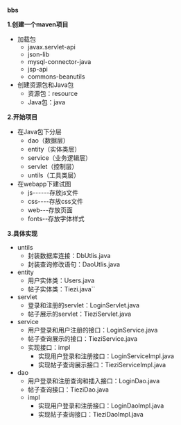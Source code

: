 **bbs**

**1.创建一个maven项目**
* 加载包
  * javax.servlet-api
  * json-lib
  * mysql-connector-java
  * jsp-api
  * commons-beanutils
* 创建资源包和Java包
  * 资源包：resource
  * Java包：java

**2.开始项目**
* 在Java包下分层
  * dao（数据层）
  * entity（实体类层）
  * service（业务逻辑层）
  * servlet（控制层）
  * untils（工具类层）
* 在webapp下建试图
  * js------存放js文件
  * css----存放css文件
  * web---存放页面
  * fonts--存放字体样式
  
**3.具体实现**
* untils
  * 封装数据库连接：DbUtlis.java
  * 封装查询修改语句：DaoUtlis.java
* entity
  * 用户实体类：Users.java
  * 帖子实体类：Tiezi.java``
* servlet
  * 登录和注册的servlet：LoginServlet.java
  * 帖子展示的servlet：TieziServlet.java
* service
  * 用户登录和用户注册的接口：LoginService.java
  * 帖子查询展示的接口：TieziService.java
  * 实现接口：impl
    * 实现用户登录和注册接口：LoginServiceImpl.java
    * 实现帖子查询展示接口：TieziServiceImpl.java
* dao
  * 用户登录和注册查询和插入接口：LoginDao.java
  * 帖子查询接口：TieziDao.java
  * impl
    * 实现用户登录和注册接口：LoginDaoImpl.java
    * 实现帖子查询接口：TieziDaoImpl.java
  

